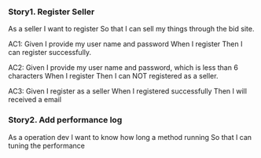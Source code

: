 ### Story1. Register Seller

As a seller
I want to register
So that I can sell my things through the bid site.

AC1:
Given I provide my user name and password
When I register
Then I can register successfully.

AC2:
Given I provide my user name and password, which is less than 6 characters
When I register
Then I can NOT registered as a seller.

AC3:
Given I register as a seller
When I registered successfully
Then I will received a email

### Story2. Add performance log

As a operation dev
I want to know how long a method running
So that I can tuning the performance